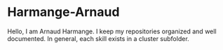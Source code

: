 # Harmange-Arnaud

Hello, I am Arnaud Harmange. I keep my repositories organized and well documented. In general, each skill exists in a cluster subfolder.
